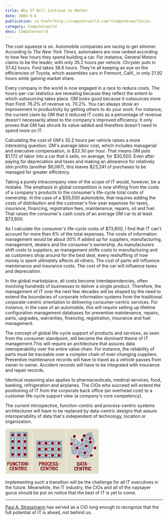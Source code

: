 ```yaml
---
title: Why IT Will Continue to Matter
date: 2004-9-6
publication: <a href="http://computerworld.com">Computerworld</a>
category: Computerworld
desc: Computerworld
---
```


The cost squeeze is
on. Automobile companies are racing to get slimmer. According to
<i>The New York Times,</i> automakers are now ranked according to how
few hours they spend building a car. For instance, General Motors
claims to be the leader, with only 35.2 hours per vehicle. Chrysler
puts in 37.42 hours. Ford takes 38.6 hours. They're all keeping an eye
on the efficiencies of Toyota, which assembles cars in Fremont,
Calif., in only 21.92 hours while gaining market share.

Every company in the world is now engaged in a race to reduce
costs. The hours-per-car statistics are revealing because they reflect
the extent to which outsourcing takes place. GM looks good because it
outsources more than Ford: 76.2% of revenue vs. 70.2%. You can always
show an improvement in productivity by getting others to do your
work. For instance, the current claim by GM that it reduced IT costs
as a percentage of revenue doesn't necessarily attest to the company's
improved efficiency. It only proves that GM has shrunk its value-added
and therefore doesn't need to spend more on IT.

Calculating the cost of GM's 35.2 hours per vehicle raises a more
interesting question. GM's average labor cost, which includes
managerial and executive compensation, is $33.30 per hour. That means
GM puts $1,172 of labor into a car that it sells, on average, for
$30,500. Even after paying for depreciation and taxes and making an
allowance for relatively slim profits (another $6,087), this leaves
$23,241 of purchases to be managed for greater efficiency.

Taking a purely intracompany view of the scope of IT would,
however, be a mistake. The emphasis in global competition is now
shifting from the costs of a company's products to the consumer's
life-cycle total costs of ownership. In the case of a $30,500
automobile, that requires adding the costs of distribution and the
customer's five-year expenses for taxes, insurance, financing,
registration fees, maintenance, repairs, oil and fuel. That raises the
consumer's cash costs of an average GM car to at least $73,600. 

As I calculate the consumer's life-cycle costs of $73,600, I find
that IT can't account for more than 6% of the total expenses. The
costs of information management would be about 30% if added up for
suppliers, manufacturing, management, dealers and the consumer's
ownership. As manufacturers shift costs to suppliers, as management
shifts costs to manufacturing and as customers shop around for the
best deal, every reshuffling of how money is spent ultimately affects
all others. The cost of parts will influence maintenance and insurance
costs. The cost of the car will influence taxes and
depreciation.

In the global marketplace, all costs become interdependencies,
often involving hundreds of businesses to deliver a single
product. Therefore, the management of IT over the next few decades
will be shaped by the need to extend the boundaries of corporate
information systems from the traditional corporate-centric orientation
to delivering consumer-centric services. For instance, in the case of
an automobile, this will require setting up lifetime configuration
management databases for preventive maintenance, repairs, parts,
upgrades, warranties, financing, registration, insurance and fuel
management.

The concept of global life-cycle support of products and services,
as seen from the consumer standpoint, will become the dominant theme
of IT management.This will require an architecture that assures data
interoperability over the entire value chain. For instance, the
reliability of parts must be traceable over a complex chain of
ever-changing suppliers. Preventive maintenance records will have to
travel as a vehicle passes from owner to owner. Accident records will
have to be integrated with insurance and repair records.

Identical reasoning also applies to pharmaceuticals, medical
services, food, banking, refrigeration and airplanes. The CIOs who
succeed will extend the positioning of IT from the corporate back
office (an overhead cost) to a customer life-cycle support view (a
company's core competency).

The current introspective, function-centric and process-centric
systems architectures will have to be replaced by data-centric designs
that assure interoperability of data that's independent of technology,
location or organization.

![Evolution of Corporate Architectures](it-continue.gif)

Implementing such a transition will be the challenge for all IT
executives in the future. Meanwhile, the IT industry, the CIOs and all
of the naysayer gurus should be put on notice that the best of IT is
yet to come. 

---

[Paul A. Strassmann](mailto:paul@strassmann.com) has served as a CIO
long enough to recognize that the full potential of IT is ahead, not
behind us.




